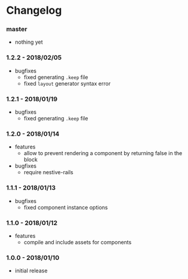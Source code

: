 # Changelog

### master

* nothing yet

### 1.2.2 - 2018/02/05

* bugfixes
    * fixed generating `.keep` file
    * fixed `layout` generator syntax error

### 1.2.1 - 2018/01/19

* bugfixes
    * fixed generating `.keep` file

### 1.2.0 - 2018/01/14

* features
    * allow to prevent rendering a component by returning false in the block
* bugfixes
    * require nestive-rails

### 1.1.1 - 2018/01/13

* bugfixes
    * fixed component instance options

### 1.1.0 - 2018/01/12

* features
    * compile and include assets for components

### 1.0.0 - 2018/01/10

* initial release
